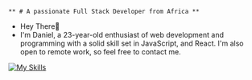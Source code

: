 	** # A passionate Full Stack Developer from Africa **
- Hey There👋
- I'm Daniel, a 23-year-old enthusiast of web development and programming with a solid skill set in JavaScript, and React. I'm also open to remote work, so feel free to contact me.

[![My Skills](https://skillicons.dev/icons?i=js,html,css,express,git,java,mongodb,netlify,nodejs,react,tailwind,vite,vscode&perline=7)](https://skillicons.dev)




<!---
dekema9924/dekema9924 is a ✨ special ✨ repository because its `README.md` (this file) appears on your GitHub profile.
You can click the Preview link to take a look at your changes.
--->
